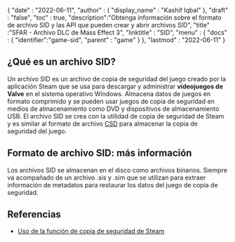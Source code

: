 {
  "date" : "2022-06-11",
  "author" : {
    "display_name" : "Kashif Iqbal"
},
  "draft" : "false",
  "toc" : true,
  "description":"Obtenga información sobre el formato de archivo SID y las API que pueden crear y abrir archivos SID",
  "title" :"SFAR - Archivo DLC de Mass Effect 3",
  "linktitle" : "SID",
  "menu" : {
    "docs" : {
      "identifier":"game-sid",
      "parent" : "game"
}
},
  "lastmod" : "2022-06-11"
}

## ¿Qué es un archivo SID?

Un archivo SID es un archivo de copia de seguridad del juego creado por la aplicación Steam que se usa para descargar y administrar **videojuegos de Valve** en el sistema operativo Windows. Almacena datos de juegos en formato comprimido y se pueden usar juegos de copia de seguridad en medios de almacenamiento como DVD y dispositivos de almacenamiento USB. El archivo SID se crea con la utilidad de copia de seguridad de Steam y es similar al formato de archivo [CSD](/es/game/csd/) para almacenar la copia de seguridad del juego.

## Formato de archivo SID: más información

Los archivos SID se almacenan en el disco como archivos binarios. Siempre va acompañado de un archivo .sis y .sim que se utilizan para extraer información de metadatos para restaurar los datos del juego de copia de seguridad.

## Referencias

* [Uso de la función de copia de seguridad de Steam](https://help.steampowered.com/en/faqs/view/4593-5CB7-DC3C-64F0)

